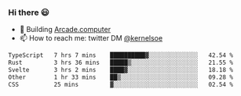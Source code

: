 ### Hi there 😃

- 🔨 Building [Arcade.computer](https://arcade.computer)
- 📫 How to reach me: twitter DM [@kernelsoe](https://twitter.com/kernelsoe)

<!--START_SECTION:waka-->

```txt
TypeScript   7 hrs 7 mins    ██████████▓░░░░░░░░░░░░░░   42.54 %
Rust         3 hrs 36 mins   █████▒░░░░░░░░░░░░░░░░░░░   21.55 %
Svelte       3 hrs 2 mins    ████▓░░░░░░░░░░░░░░░░░░░░   18.18 %
Other        1 hr 33 mins    ██▒░░░░░░░░░░░░░░░░░░░░░░   09.28 %
CSS          25 mins         ▓░░░░░░░░░░░░░░░░░░░░░░░░   02.54 %
```

<!--END_SECTION:waka-->
